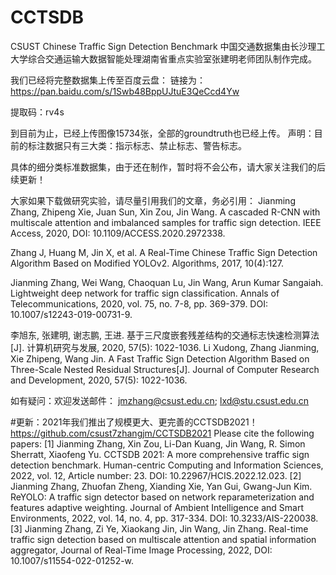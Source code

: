 # CCTSDB
CSUST Chinese Traffic Sign Detection Benchmark
中国交通数据集由长沙理工大学综合交通运输大数据智能处理湖南省重点实验室张建明老师团队制作完成。

我们已经将完整数据集上传至百度云盘：
链接为：https://pan.baidu.com/s/1Swb48BppUJtuE3QeCcd4Yw 

提取码：rv4s 


到目前为止，已经上传图像15734张，全部的groundtruth也已经上传。
声明：目前的标注数据只有三大类：指示标志、禁止标志、警告标志。

具体的细分类标准数据集，由于还在制作，暂时将不会公布，请大家关注我们的后续更新！

大家如果下载做研究实验，请尽量引用我们的文章，务必引用：
Jianming Zhang, Zhipeng Xie, Juan Sun, Xin Zou, Jin Wang. A cascaded R-CNN with multiscale attention and imbalanced samples for traffic sign detection. IEEE Access, 2020, DOI: 10.1109/ACCESS.2020.2972338.

Zhang J, Huang M, Jin X, et al. A Real-Time Chinese Traffic Sign Detection Algorithm Based on Modified YOLOv2. Algorithms, 2017, 10(4):127.

Jianming Zhang, Wei Wang, Chaoquan Lu, Jin Wang, Arun Kumar Sangaiah. Lightweight deep network for traffic sign classification. Annals of Telecommunications, 2020, vol. 75, no. 7-8, pp. 369-379. DOI: 10.1007/s12243-019-00731-9. 

李旭东, 张建明, 谢志鹏, 王进. 基于三尺度嵌套残差结构的交通标志快速检测算法[J]. 计算机研究与发展, 2020, 57(5): 1022-1036.
Li Xudong, Zhang Jianming, Xie Zhipeng, Wang Jin. A Fast Traffic Sign Detection Algorithm Based on Three-Scale Nested Residual Structures[J]. Journal of Computer Research and Development, 2020, 57(5): 1022-1036. 


如有疑问：欢迎发送邮件：
jmzhang@csust.edu.cn; lxd@stu.csust.edu.cn

#更新：2021年我们推出了规模更大、更完善的CCTSDB2021！
https://github.com/csust7zhangjm/CCTSDB2021
Please cite the following papers:
[1] Jianming Zhang, Xin Zou, Li-Dan Kuang, Jin Wang, R. Simon Sherratt, Xiaofeng Yu. CCTSDB 2021: A more comprehensive traffic sign detection benchmark. Human-centric Computing and Information Sciences, 2022, vol. 12, Article number: 23. DOI: 10.22967/HCIS.2022.12.023.
[2] Jianming Zhang, Zhuofan Zheng, Xianding Xie, Yan Gui, Gwang-Jun Kim. ReYOLO: A traffic sign detector based on network reparameterization and features adaptive weighting. Journal of Ambient Intelligence and Smart Environments, 2022, vol. 14, no. 4, pp. 317-334. DOI: 10.3233/AIS-220038.
[3] Jianming Zhang, Zi Ye, Xiaokang Jin, Jin Wang, Jin Zhang. Real-time traffic sign detection based on multiscale attention and spatial information aggregator, Journal of Real-Time Image Processing, 2022, DOI: 10.1007/s11554-022-01252-w.
